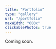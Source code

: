 ```yaml
---
title: "Portfolio"
type: "gallery"
url: "/portfolio"
maxWidth: "600x"
clickablePhotos: true
---
```


Coming soon.
